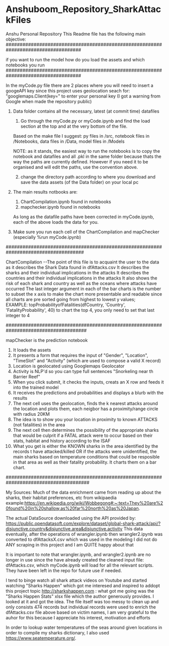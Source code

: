 # Anshuboom_Repository_SharkAttackFiles
 Anshu Personal Repository
This Readme file has the following main objective:
###################################################################################

if you want to run the model how do you load the assets and which notebooks you run
###################################################################################

In the myCode.py file there are 2 places where you will need to insert a googeAPI key since this project uses geolocation
seach for: "googlemaps.Client(key=" to enter your personal key (I got a warning from Google when  made the repository public)

1. Data folder contains all the necessary, latest (at commit time) datafiles
   1. Go through the myCode.py or myCode.ipynb and find the load section at the top and at the very bottom of the file.
   
   Based on the make file I suggest: 
   py files in /src, 
   notebook files in /Notebooks, 
   data files in /Data, 
   model files in /Models
   
   NOTE: as it stands, the easiest way to run the notebooks is to copy the notebook and datafiles and all .pkl in the same folder 
   because thats the way the paths are currently defined. However if you need it to be organised and will edit the paths, use the convention above.
   
   2. change the directory path according to where you download and save the data assets (of the Data folder) on your local pc
2. The main results notbooks are:
   1. ChartCompilation.ipynb found in notebooks
   2. mapchecker.ipynb found in notebooks
   
   As long as the datafile paths have been corrected in myCode.ipynb, each of the above loads the data for you.
3. Make sure you run each cell of the ChartCompilation and mapChecker (especially %run myCode.ipynb)
   
####################################################################################

ChartCompilation --The point of this file is to acquaint the user to the data as it describes the Shark Data found in dfAttacks.csv
It describes the sharks and their individual implications in the attacks
It describes the countries and their individual implications in the attacks
It also shows the risk of each shark and country as well as the oceans where attacks have occurred
The last integer argument in each of the bar charts is the number to subset the x axis to make the chart more presentable and readable since all charts are pre sorted going from highest to lowest y values;  
EXAMPLE:
  topProbabilityofFatalities(dfCountry, 'Country', 'FatalityProbability', 40)
  to chart the top 4, you only need to set that last integer to 4

#####################################################################################

mapChecker is the prediction notebook
1. It loads the assets
2. It presents a form that requires the input of "Gender", "Location", "TimeSlot" and "Activity" (which are used to compose a valid X record)
3. Location is geolocated using Googlemaps Geolocator
4. Activity is NLP'd so you can type full sentences "Snorkeling near th Barrier Reef"
5. When you click submit, it checks the inputs, creats an X row and feeds it into the trained model
6. It receives the predictions and probabilities and displays a blurb with the results
7. The next cell uses the geolocation, finds the k nearest attacks around the location and plots them, each neigbor has a proximity/range circle with radius 20KM
8. The idea is to show you your location in proximity to known ATTACKS (not fatalities) in the area
9. The next cell then determines the possibility of the appropriate sharks that would be culprit if a FATAL attack were to occur based on their stats, habitat and history according to the ISAF
10. What you get is either the KNOWN sharks in the area identified by the records t have attacked/killed OR if the attacks were unidentified, the main sharks based on temperature conditions that could be resposible in that area as well as their fatality probability. It charts them on a bar chart.

######################################################################################

My Sources:
Much of the data enrichment came from reading up about the sharks, their habitat preferences, etc from wikipaedia
example:https://en.wikipedia.org/wiki/Wobbegong#:~:text=They%20are%20found%20in%20shallow,as%20far%20north%20as%20Japan.

The actual DataSource downloaded using the API provided by:
https://public.opendatasoft.com/explore/dataset/global-shark-attack/api/?disjunctive.country&disjunctive.area&disjunctive.activity
This data eventually, after the operations of wrangler.ipynb then wrangler2.ipynb was converted to dfAttacksX.csv which was used in the modeling
I did not do ANY scraping in this project and I am QUITE happy about that

It is important to note that wrangler.ipynb, and wrangler2.ipynb are no longer in use since the have already created the cleaned input file: dfAttacks.csv, which myCode.ipynb will load for all the relevant scripts. They have been left in the repo for future use if needed.

I tend to binge watch all shark attack videos on Youtube and started watching "Sharks Happen" which got me interesed and inspired to addopt this project topic
http://sharkshappen.com : what got me going was the "Sharks Happen Stats" xlsx file which the author generously provides. I looked at it and got the idea.
The file itself was too messy to clean up and only consists 474 records but individual records were used to enrich the dfAttacks.csv file above based on victim names, I am very grateful to the auhor for this because I appreciate his interest, motivation and efforts

In order to lookup water temperatures of the seas around given locations in order to compile my sharks dictionary, I also used 
https://www.seatemperature.org/.










